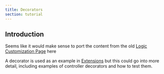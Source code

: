 ```yaml
---
title: Decorators
section: tutorial
---
```


## Introduction

Seems like it would make sense to port the content from the old [Logic Customization Page](http://http://guides.spreecommerce.org/logic_customization.html) here

A decorator is used as an example in [Extensions](../extensions_tutorial/) but this could go into more detail, including examples of controller decorators and how to test them.



